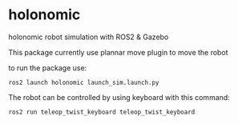 # holonomic
holonomic robot simulation with ROS2 &amp; Gazebo  
  
This package currently use plannar move plugin to move the robot  

to run the package use:  
```
ros2 launch holonomic launch_sim.launch.py
```
The robot can be controlled by using keyboard with this command:
```
ros2 run teleop_twist_keyboard teleop_twist_keyboard
```

